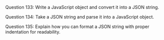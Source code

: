 Question 133: Write a JavaScript object and convert it into a JSON string.

Question 134: Take a JSON string and parse it into a JavaScript object.

Question 135: Explain how you can format a JSON string with proper indentation for readability.